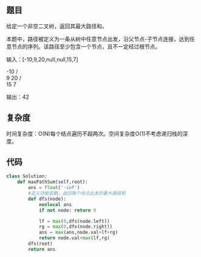## 题目
给定一个非空二叉树，返回其最大路径和。

本题中，路径被定义为一条从树中任意节点出发，沿父节点-子节点连接，达到任意节点的序列。该路径至少包含一个节点，且不一定经过根节点。

输入：[-10,9,20,null,null,15,7]

   -10
   / \
  9  20
    /  \
   15   7

输出：42
## 复杂度
时间复杂度：O(N)每个结点遍历不超两次。空间复杂度O(1)不考虑递归栈的深度。
## 代码
```python
class Solution:
    def maxPathSum(self,root):
        ans = float('-inf')
        #定义功能函数，返回每个结点出发的最大路径和
        def dfs(node):
            nonlocal ans
            if not node: return 0

            lf = max(0,dfs(node.left))
            rg = max(0,dfs(node.right))
            ans = max(ans,node.val+lf+rg)
            return node.val+max(lf,rg)
        dfs(root)
        return ans
```
